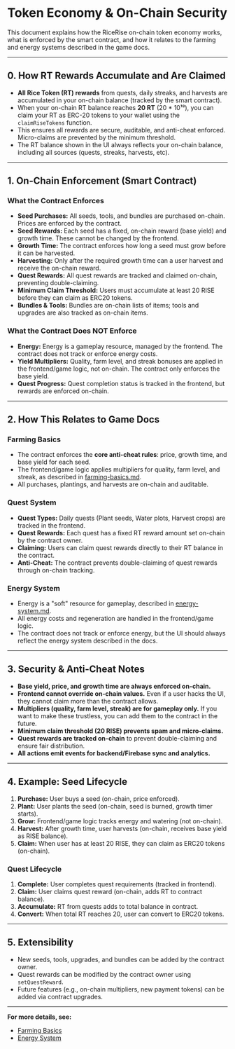 # Token Economy & On-Chain Security

This document explains how the RiceRise on-chain token economy works, what is enforced by the smart contract, and how it relates to the farming and energy systems described in the game docs.

---

## 0. How RT Rewards Accumulate and Are Claimed

- **All Rice Token (RT) rewards** from quests, daily streaks, and harvests are accumulated in your on-chain balance (tracked by the smart contract).
- When your on-chain RT balance reaches **20 RT** (20 * 10¹⁸), you can claim your RT as ERC-20 tokens to your wallet using the `claimRiseTokens` function.
- This ensures all rewards are secure, auditable, and anti-cheat enforced. Micro-claims are prevented by the minimum threshold.
- The RT balance shown in the UI always reflects your on-chain balance, including all sources (quests, streaks, harvests, etc).

---

## 1. On-Chain Enforcement (Smart Contract)

### What the Contract Enforces
- **Seed Purchases:** All seeds, tools, and bundles are purchased on-chain. Prices are enforced by the contract.
- **Seed Rewards:** Each seed has a fixed, on-chain reward (base yield) and growth time. These cannot be changed by the frontend.
- **Growth Time:** The contract enforces how long a seed must grow before it can be harvested.
- **Harvesting:** Only after the required growth time can a user harvest and receive the on-chain reward.
- **Quest Rewards:** All quest rewards are tracked and claimed on-chain, preventing double-claiming.
- **Minimum Claim Threshold:** Users must accumulate at least 20 RISE before they can claim as ERC20 tokens.
- **Bundles & Tools:** Bundles are on-chain lists of items; tools and upgrades are also tracked as on-chain items.

### What the Contract Does NOT Enforce
- **Energy:** Energy is a gameplay resource, managed by the frontend. The contract does not track or enforce energy costs.
- **Yield Multipliers:** Quality, farm level, and streak bonuses are applied in the frontend/game logic, not on-chain. The contract only enforces the base yield.
- **Quest Progress:** Quest completion status is tracked in the frontend, but rewards are enforced on-chain.

---

## 2. How This Relates to Game Docs

### Farming Basics
- The contract enforces the **core anti-cheat rules**: price, growth time, and base yield for each seed.
- The frontend/game logic applies multipliers for quality, farm level, and streak, as described in [farming-basics.md](./farming-basics.md).
- All purchases, plantings, and harvests are on-chain and auditable.

### Quest System
- **Quest Types:** Daily quests (Plant seeds, Water plots, Harvest crops) are tracked in the frontend.
- **Quest Rewards:** Each quest has a fixed RT reward amount set on-chain by the contract owner.
- **Claiming:** Users can claim quest rewards directly to their RT balance in the contract.
- **Anti-Cheat:** The contract prevents double-claiming of quest rewards through on-chain tracking.

### Energy System
- Energy is a "soft" resource for gameplay, described in [energy-system.md](./energy-system.md).
- All energy costs and regeneration are handled in the frontend/game logic.
- The contract does not track or enforce energy, but the UI should always reflect the energy system described in the docs.

---

## 3. Security & Anti-Cheat Notes

- **Base yield, price, and growth time are always enforced on-chain.**
- **Frontend cannot override on-chain values.** Even if a user hacks the UI, they cannot claim more than the contract allows.
- **Multipliers (quality, farm level, streak) are for gameplay only.** If you want to make these trustless, you can add them to the contract in the future.
- **Minimum claim threshold (20 RISE) prevents spam and micro-claims.**
- **Quest rewards are tracked on-chain** to prevent double-claiming and ensure fair distribution.
- **All actions emit events for backend/Firebase sync and analytics.**

---

## 4. Example: Seed Lifecycle

1. **Purchase:** User buys a seed (on-chain, price enforced).
2. **Plant:** User plants the seed (on-chain, seed is burned, growth timer starts).
3. **Grow:** Frontend/game logic tracks energy and watering (not on-chain).
4. **Harvest:** After growth time, user harvests (on-chain, receives base yield as RISE balance).
5. **Claim:** When user has at least 20 RISE, they can claim as ERC20 tokens (on-chain).

### Quest Lifecycle
1. **Complete:** User completes quest requirements (tracked in frontend).
2. **Claim:** User claims quest reward (on-chain, adds RT to contract balance).
3. **Accumulate:** RT from quests adds to total balance in contract.
4. **Convert:** When total RT reaches 20, user can convert to ERC20 tokens.

---

## 5. Extensibility
- New seeds, tools, upgrades, and bundles can be added by the contract owner.
- Quest rewards can be modified by the contract owner using `setQuestReward`.
- Future features (e.g., on-chain multipliers, new payment tokens) can be added via contract upgrades.

---

**For more details, see:**
- [Farming Basics](./farming-basics.md)
- [Energy System](./energy-system.md) 